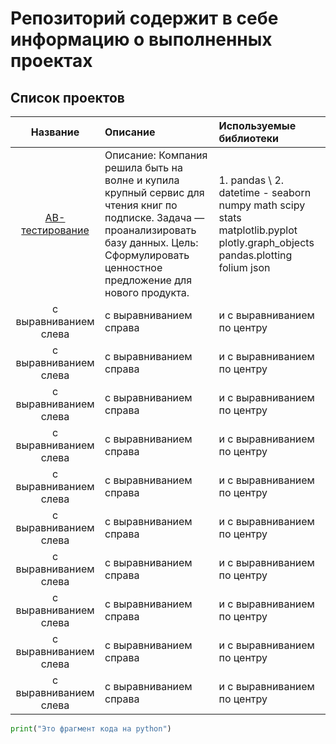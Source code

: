 # Репозиторий содержит в себе информацию о выполненных проектах 

## Список проектов



| Название | Описание | Используемые библиотеки |
| :--------------------: | :--------------------- |:---------------------------|
| [АB-тестирование](https://github.com/nikita-vasin/Projects/tree/main/AB-%20%D0%A2%D0%B5%D1%81%D1%82%D0%B8%D1%80%D0%BE%D0%B2%D0%B0%D0%BD%D0%B8%D0%B5 "АB-тестирование") | Описание: Компания решила быть на волне и купила крупный сервис для чтения книг по подписке. Задача — проанализировать базу данных. Цель: Сформулировать ценностное предложение для нового продукта.|1. pandas \ 2. datetime - seaborn numpy math scipy stats matplotlib.pyplot plotly.graph_objects pandas.plotting folium json|
| с выравниванием слева | с выравниванием справа | и с выравниванием по центру |
| с выравниванием слева | с выравниванием справа | и с выравниванием по центру |
| с выравниванием слева | с выравниванием справа | и с выравниванием по центру |
| с выравниванием слева | с выравниванием справа | и с выравниванием по центру |
| с выравниванием слева | с выравниванием справа | и с выравниванием по центру |
| с выравниванием слева | с выравниванием справа | и с выравниванием по центру |
| с выравниванием слева | с выравниванием справа | и с выравниванием по центру |
| с выравниванием слева | с выравниванием справа | и с выравниванием по центру |
| с выравниванием слева | с выравниванием справа | и с выравниванием по центру |
| с выравниванием слева | с выравниванием справа | и с выравниванием по центру |
```python
print("Это фрагмент кода на python")
```
